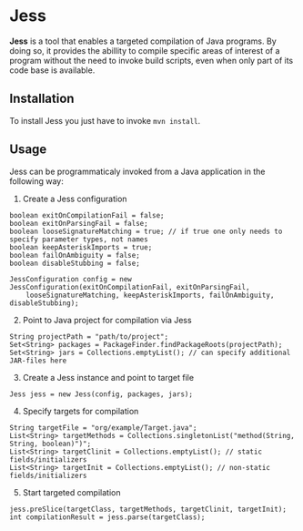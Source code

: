 # Jess

**Jess** is a tool that enables a targeted compilation of Java programs. By doing so, it provides the abillity to compile specific areas of interest of a program without the need to invoke build scripts, even when only part of its code base is available.

## Installation

To install Jess you just have to invoke `mvn install`.

## Usage

Jess can be programmaticaly invoked from a Java application in the following way:

1. Create a Jess configuration
```
boolean exitOnCompilationFail = false;
boolean exitOnParsingFail = false;
boolean looseSignatureMatching = true; // if true one only needs to specify parameter types, not names
boolean keepAsteriskImports = true;
boolean failOnAmbiguity = false;
boolean disableStubbing = false;

JessConfiguration config = new JessConfiguration(exitOnCompilationFail, exitOnParsingFail, 
    looseSignatureMatching, keepAsteriskImports, failOnAmbiguity, disableStubbing);
```

2. Point to Java project for compilation via Jess
```
String projectPath = "path/to/project";
Set<String> packages = PackageFinder.findPackageRoots(projectPath);
Set<String> jars = Collections.emptyList(); // can specify additional JAR-files here
``` 

3. Create a Jess instance and point to target file
```
Jess jess = new Jess(config, packages, jars);
```

4. Specify targets for compilation
```
String targetFile = "org/example/Target.java";
List<String> targetMethods = Collections.singletonList("method(String, String, boolean)")";
List<String> targetClinit = Collections.emptyList(); // static fields/initializers
List<String> targetInit = Collections.emptyList(); // non-static fields/initializers
```

5. Start targeted compilation
```
jess.preSlice(targetClass, targetMethods, targetClinit, targetInit);
int compilationResult = jess.parse(targetClass); 
```
